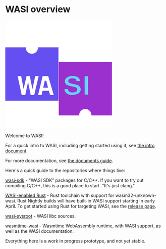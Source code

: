 # WASI overview

![WASI](WASI.png)

Welcome to WASI!

For a quick intro to WASI, including getting started using it, see [the intro document](https://github.com/CraneStation/wasmtime-wasi/blob/wasi/docs/WASI-intro.md).

For more documentation, see [the documents guide](https://github.com/CraneStation/wasmtime-wasi/blob/wasi/docs/WASI-documents.md).

Here's a quick guide to the repositories where things live:

[wasi-sdk](https://github.com/CraneStation/wasi-sdk) - “WASI SDK” packages for C/C++. If you want to try out compiling C/C++, this is a good place to start. "It's just clang."

[WASI-enabled Rust](https://github.com/alexcrichton/rust/tree/wasi) - Rust toolchain with support for wasm32-unknown-wasi. Rust Nightly builds will have built-in WASI support starting in early April.
To get started using Rust for targeting WASI, see the [release page](https://github.com/alexcrichton/rust/releases/tag/wasi3).

[wasi-sysroot](https://github.com/CraneStation/wasi-sysroot/) - WASI libc sources.

[wasmtime-wasi](https://github.com/CraneStation/wasmtime-wasi/) - Wasmtime WebAssembly runtime, with WASI support, as well as the WASI documentation.

Everything here is a work in progress prototype, and not yet stable.
